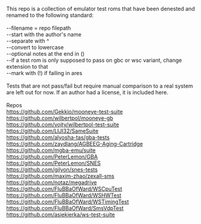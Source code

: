 This repo is a collection of emulator test roms that have been denested and renamed to the following standard:<br>
<br>
--filename = repo filepath<br>
--start with the author's name<br>
--separate with ^<br>
--convert to lowercase<br>
--optional notes at the end in ()<br>
--if a test rom is only supposed to pass on gbc or wsc variant, change extension to that<br>
--mark with (!) if failing in ares<br>
<br>
Tests that are not pass/fail but require manual comparison to a real system are left out for now. If an author had a license, it is included here.<br>
<br>
Repos<br>
https://github.com/Gekkio/mooneye-test-suite<br>
https://github.com/wilbertpol/mooneye-gb<br>
https://github.com/vojty/wilbertpol-test-suite<br>
https://github.com/LIJI32/SameSuite<br>
https://github.com/alyosha-tas/gba-tests<br>
https://github.com/zaydlang/AGBEEG-Aging-Cartridge<br>
https://github.com/mgba-emu/suite<br>
https://github.com/PeterLemon/GBA<br>
https://github.com/PeterLemon/SNES<br>
https://github.com/gilyon/snes-tests<br>
https://github.com/maxim-zhao/zexall-sms<br>
https://github.com/notaz/megadrive<br>
https://github.com/FluBBaOfWard/WSCpuTest<br>
https://github.com/FluBBaOfWard/WSHWTest<br>
https://github.com/FluBBaOfWard/WSTimingTest<br>
https://github.com/FluBBaOfWard/SmsVdpTest<br>
https://github.com/asiekierka/ws-test-suite<br>
